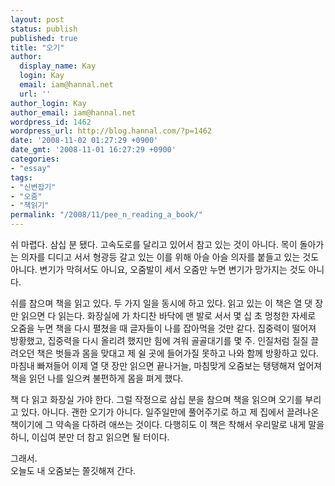 ```yaml
---
layout: post
status: publish
published: true
title: "오기"
author:
  display_name: Kay
  login: Kay
  email: iam@hannal.net
  url: ''
author_login: Kay
author_email: iam@hannal.net
wordpress_id: 1462
wordpress_url: http://blog.hannal.com/?p=1462
date: '2008-11-02 01:27:29 +0900'
date_gmt: '2008-11-01 16:27:29 +0900'
categories:
- "essay"
tags:
- "신변잡기"
- "오줌"
- "책읽기"
permalink: "/2008/11/pee_n_reading_a_book/"
---
```

<p>쉬 마렵다. 삼십 분 됐다. 고속도로를 달리고 있어서 참고 있는 것이 아니다. 목이 돌아가는 의자를 디디고 서서 형광등 갈고 있는 이를 위해 아슬 아슬 의자를 붙들고 있는 것도 아니다. 변기가 막혀서도 아니요, 오줌발이 세서 오줌만 누면 변기가 망가지는 것도 아니다.</p>
<p>쉬를 참으며 책을 읽고 있다. 두 가지 일을 동시에 하고 있다. 읽고 있는 이 책은 열 댓 장만 읽으면 다 읽는다. 화장실에 가 차디찬 바닥에 맨 발로 서서 몇 십 초 멍청한 자세로 오줌을 누면 책을 다시 펼쳤을 때 글자들이 나를 잡아먹을 것만 같다. 집중력이 떨어져 방황했고, 집중력을 다시 올리려 했지만 힘에 겨워 골골대기를 몇 주. 인질처럼 질질 끌려오던 책은 벗들과 몸을 맞대고 제 쉴 곳에 들어가질 못하고 나와 함께 방황하고 있다. 마침내 빠져들어 이제 열 댓 장만 읽으면 끝나거늘, 마침맞게 오줌보는 탱탱해져 엎어져 책을 읽던 나를 일으켜 불편하게 몸을 펴게 했다.</p>
<p>책 다 읽고 화장실 가야 한다. 그럴 작정으로 삼십 분을 참으며 책을 읽으며 오기를 부리고 있다. 아니다. 괜한 오기가 아니다. 일주일만에 풀어주기로 하고 제 집에서 끌려나온 책이기에 그 약속을 다하려 애쓰는 것이다. 다행히도 이 책은 착해서 우리말로 내게 말을 하니, 이십여 분만 더 참고 읽으면 될 터이다.</p>
<p>그래서.<br />
오늘도 내 오줌보는 쫄깃해져 간다.</p>
